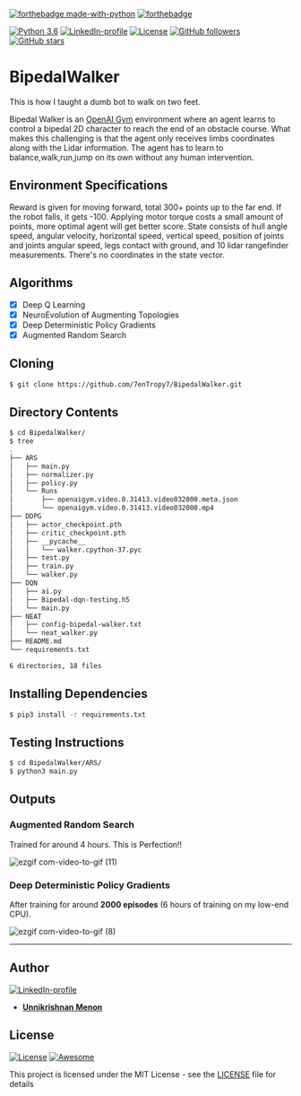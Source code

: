 [![forthebadge made-with-python](http://ForTheBadge.com/images/badges/made-with-python.svg)](https://www.python.org/) 
[![forthebadge](https://forthebadge.com/images/badges/fuck-it-ship-it.svg)](https://forthebadge.com)

[![Python 3.6](https://img.shields.io/badge/python-3.6-teal.svg)](https://www.python.org/downloads/release/python-360/) [![LinkedIn-profile](https://img.shields.io/badge/LinkedIn-Unnikrishnan-green.svg)](https://www.linkedin.com/in/unnikrishnan-menon-aa013415a/) [![License](http://img.shields.io/:license-mit-orange.svg?style=flat-square)](http://badges.mit-license.org) [![GitHub followers](https://img.shields.io/github/followers/7enTropy7?label=Follow&style=social)](https://github.com/7enTropy7?tab=followers) [![GitHub stars](https://img.shields.io/github/stars/7enTropy7/BipedalWalker.svg?style=social&label=Star&maxAge=2592000)](https://GitHub.com/7enTropy7/BipedalWalker/stargazers/)

# BipedalWalker

This is how I taught a dumb bot to walk on two feet.

Bipedal Walker is an <a href="https://openai.com/systems/">OpenAI Gym</a> environment where an agent learns to control a bipedal 2D character to reach the end of an obstacle course. What makes this challenging is that the agent only receives limbs coordinates along with the Lidar information. The agent has to learn to balance,walk,run,jump on its own without any human intervention.

## Environment Specifications

Reward is given for moving forward, total 300+ points up to the far end. If the robot falls, it gets -100. Applying motor torque costs a small amount of points, more optimal agent will get better score. State consists of hull angle speed, angular velocity, horizontal speed, vertical speed, position of joints and joints angular speed, legs contact with ground, and 10 lidar rangefinder measurements. There's no coordinates in the state vector.

## Algorithms
- [x] Deep Q Learning
- [x] NeuroEvolution of Augmenting Topologies
- [x] Deep Deterministic Policy Gradients
- [x] Augmented Random Search

## Cloning
```bash
$ git clone https://github.com/7enTropy7/BipedalWalker.git
```

## Directory Contents
```bash
$ cd BipedalWalker/
$ tree
.
├── ARS
│   ├── main.py
│   ├── normalizer.py
│   ├── policy.py
│   └── Runs
│       ├── openaigym.video.0.31413.video032000.meta.json
│       └── openaigym.video.0.31413.video032000.mp4
├── DDPG
│   ├── actor_checkpoint.pth
│   ├── critic_checkpoint.pth
│   ├── __pycache__
│   │   └── walker.cpython-37.pyc
│   ├── test.py
│   ├── train.py
│   └── walker.py
├── DQN
│   ├── ai.py
│   ├── Bipedal-dqn-testing.h5
│   └── main.py
├── NEAT
│   ├── config-bipedal-walker.txt
│   └── neat_walker.py
├── README.md
└── requirements.txt

6 directories, 18 files
```

## Installing Dependencies

```bash
$ pip3 install -r requirements.txt
```

## Testing Instructions

```bash
$ cd BipedalWalker/ARS/
$ python3 main.py
```

## Outputs

### Augmented Random Search

Trained for around 4 hours. This is Perfection!!

![ezgif com-video-to-gif (11)](https://user-images.githubusercontent.com/36446402/79070954-7a11b000-7cf6-11ea-8160-fb86e0a174e1.gif)


### Deep Deterministic Policy Gradients

After training for around **2000 episodes** (6 hours of training on my low-end CPU).

![ezgif com-video-to-gif (8)](https://user-images.githubusercontent.com/36446402/72218920-65dadd00-3566-11ea-9321-6e478e0310fb.gif)

***
## Author
[![LinkedIn-profile](https://img.shields.io/badge/LinkedIn-Profile-teal.svg)](https://www.linkedin.com/in/unnikrishnan-menon-aa013415a/)
* [**Unnikrishnan Menon**](https://github.com/7enTropy7) 

## License

[![License](http://img.shields.io/:license-mit-blue.svg?style=flat-square)](http://badges.mit-license.org) [![Awesome](https://cdn.rawgit.com/sindresorhus/awesome/d7305f38d29fed78fa85652e3a63e154dd8e8829/media/badge.svg)](https://www.quora.com/profile/Unnikrishnan-Menon-5)

This project is licensed under the MIT License - see the [LICENSE](LICENSE) file for details

